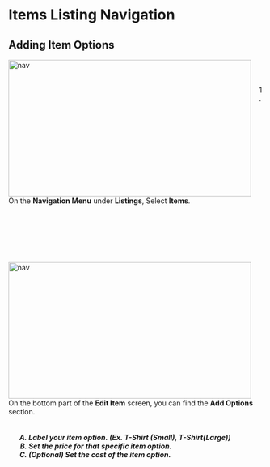 # **Items Listing Navigation**

## Adding Item Options

<p><img src="_content/_items/1.png" alt="nav" width="480" height="270" style="float:left; margin-right:1rem"><br><br><br>1. On the <b>Navigation Menu</b> under <b>Listings</b>, Select <b>Items</b>.</p>

<br><br><br><br><br>

<p><img src="_content/_liquids/5.png" alt="nav" width="480" height="270" style="float:left; margin-right:1rem"><br><br>On the bottom part of the <b>Edit Item</b> screen, you can find the <b>Add Options</b> section.
<h5>
<ol type="A" style="float:left; margin-left:1rem">
<li> Label your item option. (Ex. T-Shirt (Small), T-Shirt(Large))</li>
<li> Set the price for that specific item option.</li>
<li> (Optional) Set the cost of the item option.</li>
</ol>
</h5>
</p>

<br><br><br><br><br>